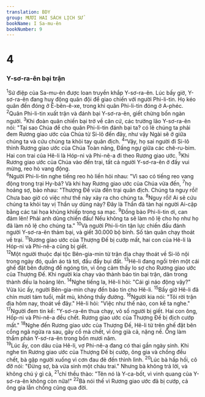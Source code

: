 ```yaml
---
translation: BDY
group: MƯƠI HAI SÁCH LỊCH SỬ
bookName: I Sa-mu-ên 
bookNumber: 9
---
```


<div class="title"><h1>4</h1><h3>Y-sơ-ra-ên bại trận</h3></div>
<span class="verse 1sa_4_1"><sup>1</sup>Sứ điệp của Sa-mu-ên được loan truyền khắp Y-sơ-ra-ên. Lúc bấy giờ, Y-sơ-ra-ên đang huy động quân đội để giao chiến với người Phi-li-tin. Họ kéo quân đến đóng ở Ê-bên-ê-xe, trong khi quân Phi-li-tin đóng ở A-phéc. </span>
<span class="verse 1sa_4_2"><sup>2</sup>Quân Phi-li-tin xuất trận và đánh bại Y-sơ-ra-ên, giết chừng bốn ngàn người. </span>
<span class="verse 1sa_4_3"><sup>3</sup>Khi đoàn quân chiến bại trở về căn cứ, các trưởng lão Y-sơ-ra-ên nói: &#34;Tại sao Chúa để cho quân Phi-li-tin đánh bại ta? có lẽ chúng ta phải đem Rương giao ước của Chúa từ Si-lô đến đây, như vậy Ngài sẽ ở giữa chúng ta và cứu chúng ta khỏi tay quân địch. </span>
<span class="verse 1sa_4_4"><sup>4</sup>“Vậy, họ sai người đi Si-lô thỉnh Rương giao ước của Chúa Toàn năng, Đấng ngự giữa các chê-ru-bim. Hai con trai của Hê-li là Hóp-ni và Phi-nê-a đi theo Rương giao ước. </span>
<span class="verse 1sa_4_5"><sup>5</sup>Khi Rương giao ước của Chúa vào đến trại, tất cả người Y-sơ-ra-ên ở đấy vui mừng, reo hò vang động.<br/></span>
<span class="verse 1sa_4_6"><sup>6</sup>Người Phi-li-tin nghe tiếng reo hò liền hỏi nhau: &#34;Vì sao có tiếng reo vang động trong trại Hy-bá? Và khi hay Rương giao ước của Chúa vừa đến, </span>
<span class="verse 1sa_4_7"><sup>7</sup>họ hoảng sợ, bảo nhau: &#34;Thượng Đế vừa đến trại quân địch. Chúng ta nguy rồi! Chưa bao giờ có việc như thế này xảy ra cho chúng ta. </span>
<span class="verse 1sa_4_8"><sup>8</sup>Nguy rồi! Ai sẽ cứu chúng ta khỏi tay vị Thần uy dũng này? Đây là Thần đã tàn hại người Ai-cập bằng các tai họa khủng khiếp trong sa mạc. </span>
<span class="verse 1sa_4_9"><sup>9</sup>Đồng bào Phi-li-tin ơi, can đảm lên! Phải anh dũng chiến đấu! Nếu không ta sẽ làm nô lệ cho họ như họ đã làm nô lệ cho chúng ta.&#34; </span>
<span class="verse 1sa_4_10"><sup>10</sup>Và người Phi-li-tin tận lực chiến đấu đánh người Y-sơ-ra-ên thảm bại, và giết 30.000 bộ binh. Số tàn quân chạy thoát về trại. </span>
<span class="verse 1sa_4_11"><sup>11</sup>Rương giao ước của Thượng Đế bị cướp mất, hai con của Hê-li là Hóp-ni và Phi-nê-a cũng bị giết.<br/></span>
<span class="verse 1sa_4_12"><sup>12</sup>Một người thuộc đại tộc Bên-gia-min từ trận địa chạy thoát về Si-lô nội trong ngày đó, quần áo tả tơi, đầu đầy bụi đất. </span>
<span class="verse 1sa_4_13"><sup>13</sup>Hê-li đang ngồi trên một cái ghế đặt bên đường để ngóng tin, vì ông cảm thấy lo sợ cho Rương giao ước của Thượng Đế. Khi người kia chạy vào thành báo tin bại trận, dân trong thành đều la hoảng lên. </span>
<span class="verse 1sa_4_14"><sup>14</sup>Nghe tiếng la, Hê-li hỏi: &#34;Cái gì náo động vậy?&#34; Vừa lúc ấy, người Bên-gia-min chạy đến báo tin cho Hê-li. </span>
<span class="verse 1sa_4_15"><sup>15</sup>Bấy giờ Hê-li đã chín mươi tám tuổi, mắt mù, không thấy đường. </span>
<span class="verse 1sa_4_16"><sup>16</sup>Người kia nói: &#34;Tôi rời trận địa hôm nay, thoát về đây.&#34; Hê-li hỏi: &#34;Việc như thế nào, con kể ta nghe.&#34; </span>
<span class="verse 1sa_4_17"><sup>17</sup>Người đem tin kể: &#34;Y-sơ-ra-ên thua chạy, vô số người bị giết. Hai con ông, Hốp-ni và Phi-nê-a đều chết. Rương giao ước của Thượng Đế bị địch cướp mất.&#34; </span>
<span class="verse 1sa_4_18"><sup>18</sup>Nghe đến Rương giao ước của Thượng Đế, Hê-li từ trên ghế đặt bên cổng ngã ngửa ra sau, gãy cổ mà chết, vì ông già cả, nặng nề. Ông làm thẩm phán Y-sơ-ra-ên trong bốn mươi năm.<br/></span>
<span class="verse 1sa_4_19"><sup>19</sup>Lúc ấy, con dâu của Hê-li, vợ Phi-nê-a đang có thai gần ngày sinh. Khi nghe tin Rương giao ước của Thượng Đế bị cướp, ông gia và chồng đều chết, bà gập người xuống vì cơn đau đẻ đến thình lình. </span>
<span class="verse 1sa_4_20"><sup>20</sup>Lúc bà hấp hối, cô đỡ nói: &#34;Đừng sợ, bà vừa sinh một cháu trai.&#34; Nhưng bà không trả lời, và không chú ý gì cả, </span>
<span class="verse 1sa_4_21"><sup>21</sup>chỉ thều thào: &#34;Tên nó là Y-ca-bốt, vì vinh quang của Y-sơ-ra-ên không còn nữa!&#34; </span>
<span class="verse 1sa_4_22"><sup>22</sup>Bà nói thế vì Rương giao ước đã bị cướp, cả ông gia lẫn chồng cũng qua đời.</span>
